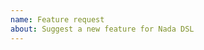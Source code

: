 ```yaml
---
name: Feature request
about: Suggest a new feature for Nada DSL
---
```


<!--
Replace this comment with a description of what the feature should do.
Include details such as links to relevant specs or previous discussions.
-->

<!--
Replace this comment with an example of the problem which this feature
would resolve. Is this problem solvable without changes to Nada DSL, such
as by subclassing or using an extension?
-->